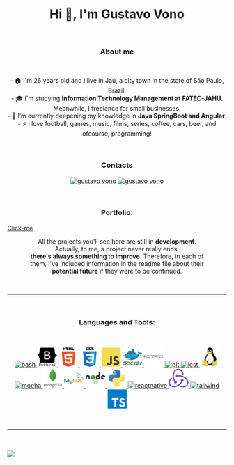 <h1 align="center">Hi 👋, I'm Gustavo Vono</h1>

<br />

<h3 align="center">About me</h3>

<br />

<p align="center">
    - 🏠 I'm 26 years old and I live in Jaú, a city town in the state of São Paulo, Brazil. <br />
    - 🎓 I'm studying <strong>Information Technology Management at FATEC-JAHU</strong>. Meanwhile, I freelance for small businesses. <br />
    - 🌱 I’m currently deepening my knowledge in
    <strong>Java SpringBoot and Angular</strong>. <br />
    - ⚡ I love football, games, music, films, series, coffee, cars, beer, and ofcourse, programming!
</p>

<br />

<h3 align="center">Contacts</h3>
<p align="center">
    <a href="https://www.linkedin.com/in/gustavono/" target="blank"
        ><img
            align="center"
            src="https://img.shields.io/badge/LinkedIn-0077B5?style=for-the-badge&logo=linkedin&logoColor=white"
            alt="gustavo vono"
    /></a>
    <a href="mailto:guvono4@gmail.com" target="blank"
        ><img
            align="center"
            src="https://img.shields.io/badge/Gmail-D14836?style=for-the-badge&logo=gmail&logoColor=white"
            alt="gustavo vono"
    /></a>
</p>

<br />

<h3 align="center">Portfolio:</h3>
<a href="https://www.gvono.tech" target="blank">
    Click-me   
</a>

<br />

<p align="center">
    All the projects you'll see here are still in <strong>development</strong>.
    <br />
    Actually, to me, a project never really ends; <br />
    <strong>there's always something to improve</strong>. Therefore, in each of
    <br />
    them, I've included information in the readme file about their <br />
    <strong>potential future</strong> if they were to be continued. <br />
</p>

<br />

---------

<br />

<h3 align="center">Languages and Tools:</h3>

<br />

<p align="center">
    <a
        href="https://www.gnu.org/software/bash/"
        target="_blank"
        rel="noreferrer"
    >
        <img
            src="https://www.vectorlogo.zone/logos/gnu_bash/gnu_bash-icon.svg"
            alt="bash"
            width="45"
            height="45"
        />
    </a>
    <a href="https://getbootstrap.com" target="_blank" rel="noreferrer">
        <img
            src="https://raw.githubusercontent.com/devicons/devicon/master/icons/bootstrap/bootstrap-plain-wordmark.svg"
            alt="bootstrap"
            width="45"
            height="45"
        />
    </a>
    <a href="https://www.w3.org/html/" target="_blank" rel="noreferrer">
        <img
            src="https://raw.githubusercontent.com/devicons/devicon/master/icons/html5/html5-original-wordmark.svg"
            alt="html5"
            width="45"
            height="45"
        />
    </a>
    <a href="https://www.w3schools.com/css/" target="_blank" rel="noreferrer">
        <img
            src="https://raw.githubusercontent.com/devicons/devicon/master/icons/css3/css3-original-wordmark.svg"
            alt="css3"
            width="45"
            height="45"
        />
    </a>
    <a
        href="https://developer.mozilla.org/en-US/docs/Web/JavaScript"
        target="_blank"
        rel="noreferrer"
    >
        <img
            src="https://raw.githubusercontent.com/devicons/devicon/master/icons/javascript/javascript-original.svg"
            alt="javascript"
            width="45"
            height="45"
        />
    </a>
    <a href="https://www.docker.com/" target="_blank" rel="noreferrer">
        <img
            src="https://raw.githubusercontent.com/devicons/devicon/master/icons/docker/docker-original-wordmark.svg"
            alt="docker"
            width="45"
            height="45"
        />
    </a>
    <a href="https://expressjs.com" target="_blank" rel="noreferrer">
        <img
            src="https://raw.githubusercontent.com/devicons/devicon/master/icons/express/express-original-wordmark.svg"
            alt="express"
            width="45"
            height="45"
        />
    </a>
    <a href="https://git-scm.com/" target="_blank" rel="noreferrer">
        <img
            src="https://www.vectorlogo.zone/logos/git-scm/git-scm-icon.svg"
            alt="git"
            width="45"
            height="45"
        />
    </a>
    <a href="https://jestjs.io" target="_blank" rel="noreferrer">
        <img
            src="https://www.vectorlogo.zone/logos/jestjsio/jestjsio-icon.svg"
            alt="jest"
            width="45"
            height="45"
        />
    </a>
    <a href="https://www.linux.org/" target="_blank" rel="noreferrer">
        <img
            src="https://raw.githubusercontent.com/devicons/devicon/master/icons/linux/linux-original.svg"
            alt="linux"
            width="45"
            height="45"
        />
    </a>
    <a href="https://mochajs.org" target="_blank" rel="noreferrer">
        <img
            src="https://www.vectorlogo.zone/logos/mochajs/mochajs-icon.svg"
            alt="mocha"
            width="45"
            height="45"
        />
    </a>
    <a href="https://www.mongodb.com/" target="_blank" rel="noreferrer">
        <img
            src="https://raw.githubusercontent.com/devicons/devicon/master/icons/mongodb/mongodb-original-wordmark.svg"
            alt="mongodb"
            width="45"
            height="45"
        />
    </a>
    <a href="https://www.mysql.com/" target="_blank" rel="noreferrer">
        <img
            src="https://raw.githubusercontent.com/devicons/devicon/master/icons/mysql/mysql-original-wordmark.svg"
            alt="mysql"
            width="45"
            height="45"
        />
    </a>
    <a href="https://nodejs.org" target="_blank" rel="noreferrer">
        <img
            src="https://raw.githubusercontent.com/devicons/devicon/master/icons/nodejs/nodejs-original-wordmark.svg"
            alt="nodejs"
            width="45"
            height="45"
        />
    </a>
    <a href="https://www.python.org" target="_blank" rel="noreferrer">
        <img
            src="https://raw.githubusercontent.com/devicons/devicon/master/icons/python/python-original.svg"
            alt="python"
            width="45"
            height="45"
        />
    </a>
    <a href="https://reactnative.dev/" target="_blank" rel="noreferrer">
        <img
            src="https://reactnative.dev/img/header_logo.svg"
            alt="reactnative"
            width="45"
            height="45"
        />
    </a>
    <a href="https://redux.js.org" target="_blank" rel="noreferrer">
        <img
            src="https://raw.githubusercontent.com/devicons/devicon/master/icons/redux/redux-original.svg"
            alt="redux"
            width="45"
            height="45"
        />
    </a>
    <a href="https://tailwindcss.com/" target="_blank" rel="noreferrer">
        <img
            src="https://www.vectorlogo.zone/logos/tailwindcss/tailwindcss-icon.svg"
            alt="tailwind"
            width="45"
            height="45"
        />
    </a>
    <a href="https://www.typescriptlang.org/" target="_blank" rel="noreferrer">
        <img
            src="https://raw.githubusercontent.com/devicons/devicon/master/icons/typescript/typescript-original.svg"
            alt="typescript"
            width="45"
            height="45"
        />
    </a>
</p>

<br />

---------

<br />

<a href=""> <img align="center" src="https://github-readme-stats-sigma-five.vercel.app/api/top-langs/?username=gutvono&layout=compact&theme=dark&hide=css"/> </a>
